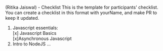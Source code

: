 (Ritika Jaiswal) - Checklist
This is the template for participants' checklist. You can create a checklist in this format with yourName, and make PR to keep it updated.

1. Javascript essentials:  
[x] Javascript Basics  
[x]Asynchronous Javascript
2. Intro to NodeJS
...
